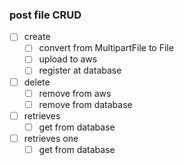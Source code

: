 ### post file CRUD

- [ ] create
    - [ ] convert from MultipartFile to File
    - [ ] upload to aws
    - [ ] register at database
- [ ] delete
  - [ ] remove from aws
  - [ ] remove from database
- [ ] retrieves
    - [ ] get from database
- [ ] retrieves one
    - [ ] get from database
